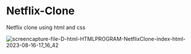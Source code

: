# Netflix-Clone
Netflix clone using html and css

![screencapture-file-D-html-HTMLPROGRAM-NetflixClone-index-html-2023-08-16-17_16_42](https://github.com/Krupat2003/Netflix-Clone/assets/138984890/3e32f982-df48-41e0-9874-2c558054a590)
